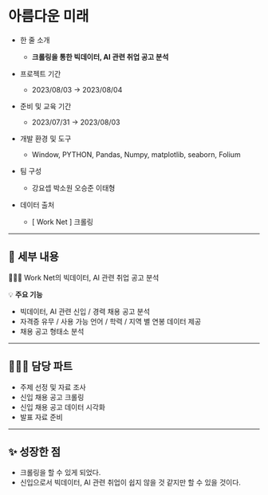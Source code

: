 # 아름다운 미래

- 한 줄 소개
  - **크롤링을 통한 빅데이터, AI 관련 취업 공고 분석**
    
- 프로젝트 기간
  - 2023/08/03 → 2023/08/04
- 준비 및 교육 기간
  - 2023/07/31 → 2023/08/03
- 개발 환경 및 도구
  - Window, PYTHON, Pandas, Numpy, matplotlib, seaborn, Folium
- 팀 구성
  - 강요셉 박소원 오승준 이태형
- 데이터 출처
  - [ Work Net ] 크롤링

---

## 💖 세부 내용

👩🏻‍💻 Work Net의 빅데이터, AI 관련 취업 공고 분석

💡 **주요 기능**
- 빅데이터, AI 관련 신입 / 경력 채용 공고 분석
- 자격증 유무 / 사용 가능 언어 / 학력 / 지역 별 연봉 데이터 제공
- 채용 공고 형태소 분석

---
## 👩🏻‍💼 담당 파트

- 주제 선정 및 자료 조사
- 신입 채용 공고 크롤링
- 신입 채용 공고 데이터 시각화
- 발표 자료 준비
---
## ✨ 성장한 점

- 크롤링을 할 수 있게 되었다.
- 신입으로서 빅데이터, AI 관련 취업이 쉽지 않을 것 같지만 할 수 있을 것이다.
